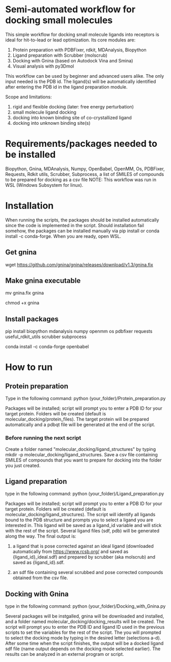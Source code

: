 # Semi-automated workflow for docking small molecules
This simple workflow for docking small molecule ligands into receptors is ideal for hit-to-lead or lead optimization. Its core modules are:

1. Protein preparation with PDBFixer, rdkit, MDAnalysis, Biopython
2. Ligand preparation with Scrubber (molscrub)
4. Docking with Gnina (based on Autodock Vina and Smina)
5. Visual analysis with py3Dmol

This workflow can be used by beginner and advanced users alike. The only input needed is the PDB id. The ligand(s) will be automatically identified after entering the PDB id in the ligand preparation module.

Scope and limitations:
1. rigid and flexible docking (later: free energy perturbation)
2. small molecule ligand docking
3. docking into known binding site of co-crystallized ligand
4. docking into unknown binding site(s)

# Requirements/packages needed to be installed
Biopython, Gnina, MDAnalysis, Numpy, OpenBabel, OpenMM, Os, PDBFixer, Requests, Rdkit utils, Scrubber, Subprocess, a list of SMILES of compounds to be prepared for docking as a csv file
NOTE: This workflow was run in WSL (Windows Subsystem for linux).

# Installation
When running the scripts, the packages should be installed automatically since the code is implemented in the script. 
Should installation fail somehow, the packages can be installed manually via pip install or conda install -c conda-forge.
When you are ready, open WSL.

## Get gnina
wget https://github.com/gnina/gnina/releases/download/v1.3/gnina.fix

## Make gnina executable
mv gnina.fix gnina

chmod +x gnina

## Install packages
pip install biopython mdanalysis numpy openmm os pdbfixer requests useful_rdkit_utils scrubber subprocess

conda install -c conda-forge openbabel 

# How to run
## Protein preparation
Type in the following command: python (your_folder)/Protein_preparation.py

Packages will be installed; script will prompt you to enter a PDB ID for your target protein. Folders will be created (default is molecular_docking/protein_files). The target protein will be prepared automatically and a pdbqt file will be generated at the end of the script.

### Before running the next script
Create a folder named "molecular_docking/ligand_structures" by typing mkdir -p molecular_docking/ligand_structures.
Save a csv file containing SMILES of compounds that you want to prepare for docking into the folder you just created.

## Ligand preparation
type in the following command: python (your_folder)/Ligand_preparation.py

Packages will be installed; script will prompt you to enter a PDB ID for your target protein. Folders will be created (default is molecular_docking/ligand_structures). The script will identify all ligands bound to the PDB structure and prompts you to select a ligand you are interested in. This ligand will be saved as a ligand_id variable and will stick with the rest of the script. Several ligand files (sdf, pdb) will be generated along the way. The final output is:
1. a ligand that is pose corrected against an ideal ligand (downloaded automatically from https://www.rcsb.org/ and saved as {ligand_id}_ideal.sdf) and prepared by scrubber (aka molscrub) and saved as {ligand_id}.sdf.

2. an sdf file containing several scrubbed and pose corrected compounds obtained from the csv file.

## Docking with Gnina
type in the following command: python (your_folder)/Docking_with_Gnina.py

Several packages will be instgalled, gnina will be downloaded and installed, and a folder named molecular_docking/docking_results will be created. The script will prompt you to enter the PDB ID and ligand ID used in the previous scripts to set the variables for the rest of the script. The you will prompted to select the docking mode by typing in the desired letter (selections a-d). After some time when the script finishes, the output will be a docked ligand sdf file (name output depends on the docking mode selected earlier). The results can be analyzed in an external program or script.

